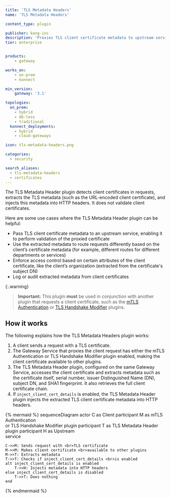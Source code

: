 ```yaml
---
title: 'TLS Metadata Headers'
name: 'TLS Metadata Headers'

content_type: plugin

publisher: kong-inc
description: 'Proxies TLS client certificate metadata to upstream services via HTTP headers'
tier: enterprise


products:
    - gateway

works_on:
    - on-prem
    - konnect

min_version:
    gateway: '3.1'

topologies:
  on_prem:
    - hybrid
    - db-less
    - traditional
  konnect_deployments:
    - hybrid
    - cloud-gateways

icon: tls-metadata-headers.png

categories:
  - security

search_aliases:
  - tls-metadata-headers
  - certificates
---
```


The TLS Metadata Header plugin detects client certificates in requests, extracts the TLS metadata (such as the URL-encoded client certificate), and injects this metadata into HTTP headers. It does not validate client certificates.

Here are some use cases where the TLS Metadata Header plugin can be helpful:
* Pass TLS client certificate metadata to an upstream service, enabling it to perform validation of the proxied certificate
* Use the extracted metadata to route requests differently based on the client’s certificate metadata (for example, different routes for different departments or services)
* Enforce access control based on certain attributes of the client certificate, like the client’s organization (extracted from the certificate's subject DN)
* Log or audit extracted metadata from client certificates

{:.warning}
> **Important:** This plugin **must** be used in conjunction with another plugin that requests a client certificate, such as the [mTLS Authentication](/plugins/mtls-auth/) or [TLS Handshake Modifier](/plugins/tls-handshake-modifier/) plugins. 

## How it works

The following explains how the TLS Metadata Headers plugin works:

1. A client sends a request with a TLS certificate.
2. The Gateway Service that proxies the client request has either the mTLS Authentication or TLS Handshake Modifier plugin enabled, making the client certificate available to other plugins.
3. The TLS Metadata Header plugin, configured on the same Gateway Service, accesses the client certificate and extracts metadata such as the certificate itself, serial number, issuer Distinguished Name (DN), subject DN, and SHA1 fingerprint. It also retrieves the full client certificate chain.
4. If `inject_client_cert_details` is enabled, the TLS Metadata Header plugin injects the extracted TLS client certificate metadata into HTTP headers.

<!--vale off-->
{% mermaid %}
sequenceDiagram
    actor C as Client
    participant M as mTLS Authentication <br> or TLS Handshake Modifier plugin
    participant T as TLS Metadata Header <br> plugin
    participant H as Upstream <br> service

    C->>M: Sends request with <br>TLS certificate
    M->>M: Makes client certificate <br>available to other plugins
    M->>T: Extracts metadata
    T->>T: Checks if inject_client_cert_details <br>is enabled
    alt inject_client_cert_details is enabled
        T->>H: Injects metadata into HTTP headers
    else inject_client_cert_details is disabled
        T->>T: Does nothing
    end
{% endmermaid %}

<!--vale on-->

